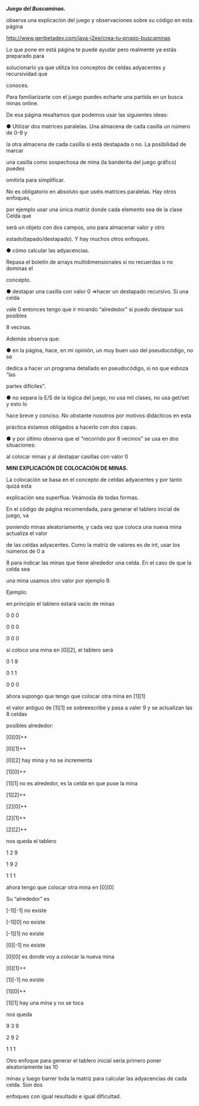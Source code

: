 ﻿<a name="br1"></a> 

***Juego del Buscaminas.***

observa una explicación del juego y observaciones sobre su código en esta página

<http://www.genbetadev.com/java-j2ee/crea-tu-propio-buscaminas>

Lo que pone en está página te puede ayudar pero realmente ya estás preparado para

solucionarlo ya que utiliza los conceptos de celdas adyacentes y recursividad que

conoces.

Para familiarizarte con el juego puedes echarte una partida en un busca minas online.

De esa página resaltamos que podemos usar las siguientes ideas:

● Utilizar dos matrices paralelas. Una almacena de cada casilla un número de 0-9 y

la otra almacena de cada casilla si está destapada o no. La posibilidad de marcar

una casilla como sospechosa de mina (la banderita del juego gráfico) puedes

omitirla para simplificar.

No es obligatorio en absoluto que uséis matrices paralelas. Hay otros enfoques,

por ejemplo usar una única matriz donde cada elemento sea de la clase Celda que

será un objeto con dos campos, uno para almacenar valor y otro

estado(tapado/destapado). Y hay muchos otros enfoques.

● cómo calcular las adyacencias.

Repasa el boletín de arrays multidimensionales si no recuerdas o no dominas el

concepto.

● destapar una casilla con valor 0 =>hacer un destapado recursivo. Si una celda

vale 0 entonces tengo que ir mirando “alrededor” si puedo destapar sus posibles

8 vecinas.

Además observa que:

● en la página, hace, en mi opinión, un muy buen uso del pseudocódigo, no se

dedica a hacer un programa detallado en pseudocódigo, si no que esboza “las

partes difíciles”.

● no separa la E/S de la lógica del juego, no usa mil clases, no usa get/set y esto lo

hace breve y conciso. No obstante nosotros por motivos didácticos en esta

práctica estamos obligados a hacerlo con dos capas.

● y por último observa que el “recorrido por 8 vecinos” se usa en dos situaciones:

al colocar minas y al destapar casillas con valor 0

**MINI EXPLICACIÓN DE COLOCACIÓN DE MINAS.**

La colocación se basa en el concepto de celdas adyacentes y por tanto quizá esta

explicación sea superflua. Veámosla de todas formas.

En el código de página recomendada, para generar el tablero inicial de juego, va

poniendo minas aleatoriamente, y cada vez que coloca una nueva mina actualiza el valor

de las celdas adyacentes. Como la matriz de valores es de int, usar los números de 0 a

8 para indicar las minas que tiene alrededor una celda. En el caso de que la celda sea

una mina usamos otro valor por ejemplo 9.

Ejemplo:

en principio el tablero estará vacío de minas

0 0 0



<a name="br2"></a> 

0 0 0

0 0 0

si coloco una mina en [0][2], el tablero será

0 1 9

0 1 1

0 0 0

ahora supongo que tengo que colocar otra mina en [1][1]

el valor antiguo de [1][1] se sobreescribe y pasa a valer 9 y se actualizan las 8 celdas

posibles alrededor:

[0][0]++

[0][1]++

[0][2] hay mina y no se incrementa

[1][0]++

[1][1] no es alrededor, es la celda en que puse la mina

[1][2]++

[2][0]++

[2][1]++

[2][2]++

nos queda el tablero

1 2 9

1 9 2

1 1 1

ahora tengo que colocar otra mina en [0][0]

Su “alrededor” es

[-1][-1] no existe

[-1][0] no existe

[-1][1] no existe

[0][-1] no existe

[0][0] es donde voy a colocar la nueva mina

[0][1]++

[1][-1] no existe

[1][0]++

[1][1] hay una mina y no se toca

nos queda

9 3 9



<a name="br3"></a> 

2 9 2

1 1 1

Otro enfoque para generar el tablero inicial sería primero poner aleatoriamente las 10

minas y luego barrer toda la matriz para calcular las adyacencias de cada celda. Son dos

enfoques con igual resultado e igual dificultad.

